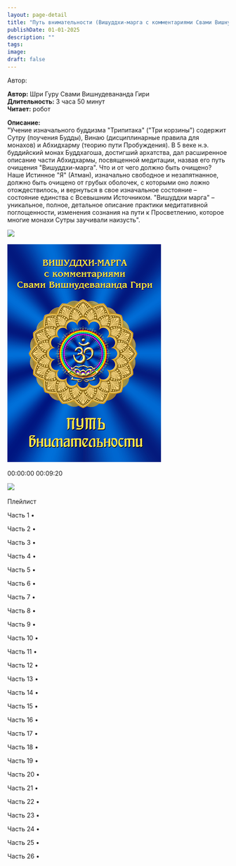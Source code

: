 ```yaml
---
layout: page-detail
title: "Путь внимательности (Вишуддхи-марга с комментариями Свами Вишнудевананда Гири)"
publishDate: 01-01-2025
description: ""
tags:
image:
draft: false
---
```


Автор: 

**Автор:** Шри Гуру Свами Вишнудевананда Гири  
**Длительность:** 3 часа 50 минут  
**Читает:** робот

**Описание:**  
 "Учение изначального буддизма "Трипитака" ("Три корзины") содержит Сутру (поучения Будды), Винаю (дисциплинарные правила для монахов) и Абхидхарму (теорию пути Пробуждения). В 5 веке н.э. буддийский монах Буддхагоша, достигший архатства, дал расширенное описание части Абхидхармы, посвященной медитации, назвав его путь очищения "Вишуддхи-марга". Что и от чего должно быть очищено? Наше Истинное "Я" (Атман), изначально свободное и незапятнанное, должно быть очищено от грубых оболочек, с которыми оно ложно отождествилось, и вернуться в свое изначальное состояние – состояние единства с Всевышним Источником. "Вишуддхи марга" – уникальное, полное, детальное описание практики медитативной поглощенности, изменения сознания на пути к Просветлению, которое многие монахи Сутры заучивали наизусть".

  
![](/knigi/kodex/img/show-playlist.svg) 

![](/upload/iblock/47e/47ed3980f6475af05ee996cf4a7e5d37.png) 

00:00:00 00:09:20 

![](/knigi/kodex/img/close.svg) 

 Плейлист

Часть 1  • 

Часть 2  • 

Часть 3  • 

Часть 4  • 

Часть 5  • 

Часть 6  • 

Часть 7  • 

Часть 8  • 

Часть 9  • 

Часть 10  • 

Часть 11  • 

Часть 12  • 

Часть 13  • 

Часть 14  • 

Часть 15  • 

Часть 16  • 

Часть 17  • 

Часть 18  • 

Часть 19  • 

Часть 20  • 

Часть 21  • 

Часть 22  • 

Часть 23  • 

Часть 24  • 

Часть 25  • 

Часть 26  • 

  
